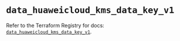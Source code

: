 # `data_huaweicloud_kms_data_key_v1`

Refer to the Terraform Registry for docs: [`data_huaweicloud_kms_data_key_v1`](https://registry.terraform.io/providers/huaweicloud/huaweicloud/1.71.1/docs/data-sources/kms_data_key_v1).
